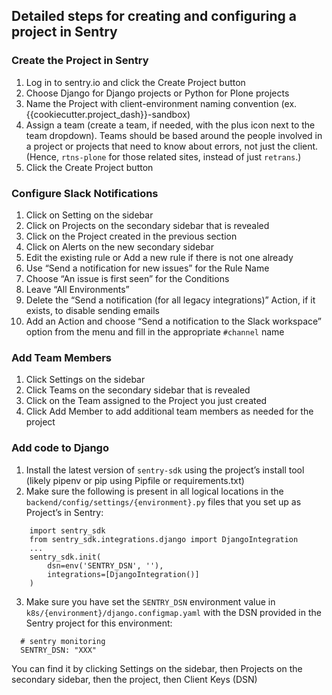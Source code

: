 ## Detailed steps for creating and configuring a project in Sentry

### Create the Project in Sentry

1. Log in to sentry.io and click the Create Project button
2. Choose Django for Django projects or Python for Plone projects
3. Name the Project with client-environment naming convention (ex. {{cookiecutter.project_dash}}-sandbox)
4. Assign a team (create a team, if needed, with the plus icon next to the team dropdown). Teams should be based around the people involved in a project or projects that need to know about errors, not just the client. (Hence, `rtns-plone` for those related sites, instead of just `retrans`.)
5. Click the Create Project button

### Configure Slack Notifications

1. Click on Setting on the sidebar
2. Click on Projects on the secondary sidebar that is revealed
3. Click on the Project created in the previous section
4. Click on Alerts on the new secondary sidebar
6. Edit the existing rule or Add a new rule if there is not one already
7. Use “Send a notification for new issues” for the Rule Name
8. Choose “An issue is first seen” for the Conditions
9. Leave “All Environments”
10. Delete the “Send a notification (for all legacy integrations)” Action, if it exists, to disable sending emails
11. Add an Action and choose “Send a notification to the Slack workspace” option from the menu and fill in the appropriate `#channel` name

### Add Team Members
1. Click Settings on the sidebar
2. Click Teams on the secondary sidebar that is revealed
3. Click on the Team assigned to the Project you just created
4. Click Add Member to add additional team members as needed for the project

### Add code to Django

1. Install the latest version of `sentry-sdk` using the project’s install tool (likely pipenv or pip using Pipfile or requirements.txt)
2. Make sure the following is present in all logical locations in the `backend/config/settings/{environment}.py` files that you set up as Project’s in Sentry:
```
    import sentry_sdk
    from sentry_sdk.integrations.django import DjangoIntegration
    ...
    sentry_sdk.init(
        dsn=env('SENTRY_DSN', ''),
        integrations=[DjangoIntegration()]
    )
```
3. Make sure you have set the `SENTRY_DSN` environment value in `k8s/{environment}/django.configmap.yaml` with the DSN provided in the Sentry project for this environment:
```
  # sentry monitoring
  SENTRY_DSN: "XXX"
```

You can find it by clicking Settings on the sidebar, then Projects on the secondary sidebar, then the project, then Client Keys (DSN)

